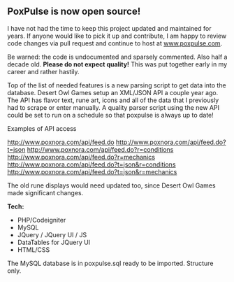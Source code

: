 ## PoxPulse is now open source! 

I have not had the time to keep this project updated and maintained for years. If anyone would like to pick it up and contribute, I am happy to review code changes via pull request and continue to host at www.poxpulse.com.

Be warned: the code is undocumented and sparsely commented. Also half a decade old. **Please do not expect quality!** This was put together early in my career and rather hastily.

Top of the list of needed features is a new parsing script to get data into the database. Desert Owl Games setup an XML/JSON API a couple year ago. The API has flavor text, rune art, icons and all of the data that I previously had to scrape or enter manually. A quality parser script using the new API could be set to run on a schedule so that poxpulse is always up to date!

Examples of API access

http://www.poxnora.com/api/feed.do
http://www.poxnora.com/api/feed.do?t=json
http://www.poxnora.com/api/feed.do?r=conditions
http://www.poxnora.com/api/feed.do?r=mechanics
http://www.poxnora.com/api/feed.do?t=json&r=conditions
http://www.poxnora.com/api/feed.do?t=json&r=mechanics

The old rune displays would need updated too, since Desert Owl Games made significant changes.

**Tech:**

* PHP/Codeigniter
* MySQL
* JQuery / JQuery UI / JS
* DataTables for JQuery UI
* HTML/CSS

The MySQL database is in poxpulse.sql ready to be imported. Structure only.






